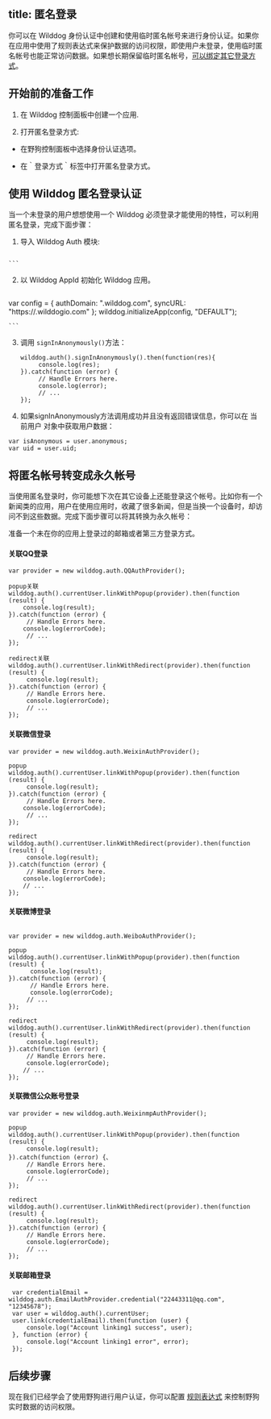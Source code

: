 title:  匿名登录
---

你可以在 Wilddog 身份认证中创建和使用临时匿名帐号来进行身份认证。如果你在应用中使用了规则表达式来保护数据的访问权限，即使用户未登录，使用临时匿名帐号也能正常访问数据。如果想长期保留临时匿名帐号，[可以绑定其它登录方式](/guide/auth/web/link.html)。

## 开始前的准备工作

1. 在 Wilddog 控制面板中创建一个应用.

2. 打开匿名登录方式:

 * 在野狗控制面板中选择身份认证选项。

 * 在｀登录方式｀标签中打开匿名登录方式。

## 使用 Wilddog 匿名登录认证

当一个未登录的用户想想使用一个 Wilddog 必须登录才能使用的特性，可以利用匿名登录，完成下面步骤：

1. 导入 Wilddog Auth 模块:
    ```
<script type="text/javascript" src="https://cdn.wilddog.com/sdk/js/2.0.0/wilddog-auth.js"></script>
    ```

2. 以 Wilddog AppId 初始化 Wilddog 应用。
    ```
 var config = {
     authDomain: "<appId>.wilddog.com",
     syncURL: "https://<appId>.wilddogio.com"
 };
 wilddog.initializeApp(config, "DEFAULT");

    ```

3. 调用 `signInAnonymously()`方法：
    ```
   wilddog.auth().signInAnonymously().then(function(res){
         console.log(res);
   }).catch(function (error) {
         // Handle Errors here.
         console.log(error);
         // ...
   });
    ```

4. 如果signInAnonymously方法调用成功并且没有返回错误信息，你可以在 当前用户 对象中获取用户数据：
```
var isAnonymous = user.anonymous; 
var uid = user.uid;
```

## 将匿名帐号转变成永久帐号

当使用匿名登录时，你可能想下次在其它设备上还能登录这个帐号。比如你有一个新闻类的应用，用户在使用应用时，收藏了很多新闻，但是当换一个设备时，却访问不到这些数据。完成下面步骤可以将其转换为永久帐号：

准备一个未在你的应用上登录过的邮箱或者第三方登录方式。

#### 关联QQ登录

```
var provider = new wilddog.auth.QQAuthProvider();

popup关联
wilddog.auth().currentUser.linkWithPopup(provider).then(function (result) {
    console.log(result);
}).catch(function (error) {
     // Handle Errors here.
    console.log(errorCode);
     // ...
});

redirect关联
wilddog.auth().currentUser.linkWithRedirect(provider).then(function (result) {
     console.log(result);
}).catch(function (error) {
     // Handle Errors here.  
     console.log(errorCode);     
     // ...
});
```

#### 关联微信登录

```
var provider = new wilddog.auth.WeixinAuthProvider();

popup
wilddog.auth().currentUser.linkWithPopup(provider).then(function (result) {
     console.log(result);
}).catch(function (error) {
     // Handle Errors here.     
    console.log(errorCode);    
     // ...
});

redirect
wilddog.auth().currentUser.linkWithRedirect(provider).then(function (result) {
     console.log(result);
}).catch(function (error) {
     // Handle Errors here.     
    console.log(errorCode);  
    // ...
});

```

#### 关联微博登录

```

var provider = new wilddog.auth.WeiboAuthProvider();

popup
wilddog.auth().currentUser.linkWithPopup(provider).then(function (result) {
      console.log(result);
}).catch(function (error) {
      // Handle Errors here.   
      console.log(errorCode);     
     // ...
});

redirect
wilddog.auth().currentUser.linkWithRedirect(provider).then(function (result) {
     console.log(result);
}).catch(function (error) {     
     // Handle Errors here.   
     console.log(errorCode);  
    // ...
});

```

#### 关联微信公众账号登录

```
var provider = new wilddog.auth.WeixinmpAuthProvider();

popup
wilddog.auth().currentUser.linkWithPopup(provider).then(function (result) {
     console.log(result);
}).catch(function (error) {、
     // Handle Errors here.
     console.log(errorCode);
     // ...
});

redirect
wilddog.auth().currentUser.linkWithRedirect(provider).then(function (result) {
     console.log(result);
}).catch(function (error) {  
     // Handle Errors here.  
     console.log(errorCode); 
     // ...
});
```

#### 关联邮箱登录

```
 var credentialEmail = wilddog.auth.EmailAuthProvider.credential("22443311@qq.com", "12345678");
 var user = wilddog.auth().currentUser;
 user.link(credentialEmail).then(function (user) {
     console.log("Account linking1 success", user);
 }, function (error) {
     console.log("Account linking1 error", error);
 });

```


## 后续步骤

现在我们已经学会了使用野狗进行用户认证，你可以配置 [规则表达式](/guide/sync/rules/introduce.html) 来控制野狗实时数据的访问权限。
